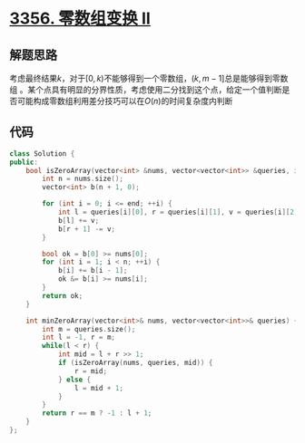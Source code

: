 # [3356. 零数组变换 II](https://leetcode.cn/problems/zero-array-transformation-ii/)

## 解题思路

考虑最终结果$k$，对于$[0, k)$不能够得到一个零数组，$(k, m - 1]$总是能够得到零数组 。某个点具有明显的分界性质，考虑使用二分找到这个点，给定一个值判断是否可能构成零数组利用差分技巧可以在$O(n)$的时间复杂度内判断

## 代码

```cpp
class Solution {
public:
    bool isZeroArray(vector<int> &nums, vector<vector<int>> &queries, int end) {
        int n = nums.size();
        vector<int> b(n + 1, 0);

        for (int i = 0; i <= end; ++i) {
            int l = queries[i][0], r = queries[i][1], v = queries[i][2];
            b[l] += v;
            b[r + 1] -= v;
        }

        bool ok = b[0] >= nums[0];
        for (int i = 1; i < n; ++i) {
            b[i] += b[i - 1];
            ok &= b[i] >= nums[i];
        }
        return ok;
    }

    int minZeroArray(vector<int>& nums, vector<vector<int>>& queries) {
        int m = queries.size();
        int l = -1, r = m;
        while(l < r) {
            int mid = l + r >> 1;
            if (isZeroArray(nums, queries, mid)) {
                r = mid;
            } else {
                l = mid + 1;
            }
        }
        return r == m ? -1 : l + 1;
    }
};
```
